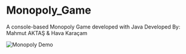 # Monopoly_Game
A console-based Monopoly Game developed with Java
Developed By: Mahmut AKTAŞ & Hava Karaçam

![Monopoly Demo](Monopoly_Game/monopoly_gif.gif)
